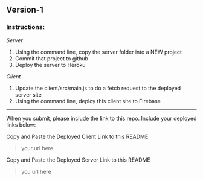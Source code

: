 ## Version-1

### Instructions:

_Server_
1. Using the command line, copy the server folder into a NEW project
1. Commit that project to github
1. Deploy the server to Heroku

_Client_ 
1.  Update the client/src/main.js to do a fetch request to the deployed server site
1.  Using the command line, deploy this client site to Firebase

<hr> 
When you submit, please include the link to this repo. Include your deployed links below:

Copy and Paste the Deployed Client Link to this README
> your url here

Copy and Paste the Deployed Server Link to this README
> you url here
